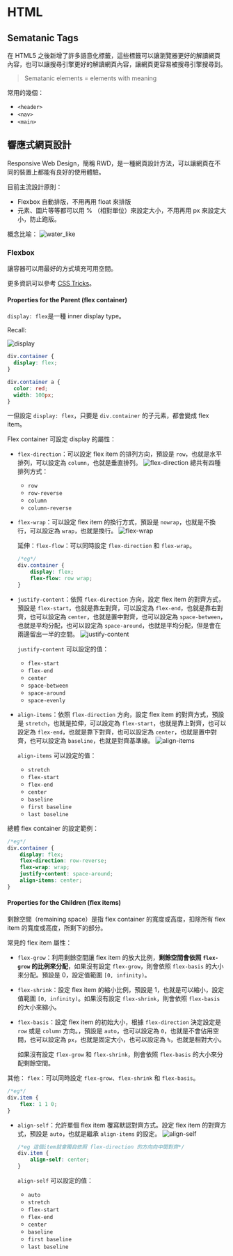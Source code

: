 # HTML

## Sematanic Tags

在 HTML5 之後新增了許多語意化標籤，這些標籤可以讓瀏覽器更好的解讀網頁內容，也可以讓搜尋引擎更好的解讀網頁內容，讓網頁更容易被搜尋引擎搜尋到。

> Sematanic elements = elements with meaning

常用的幾個：
- `<header>`
- `<nav>`
- `<main>`

## 響應式網頁設計

Responsive Web Design，簡稱 RWD，是一種網頁設計方法，可以讓網頁在不同的裝置上都能有良好的使用體驗。

目前主流設計原則：
- Flexbox 自動排版，不用再用 float 來排版
- 元素、圖片等等都可以用 % （相對單位）來設定大小，不用再用 px 來設定大小，防止跑版。

概念比喻：
![water_like](./img/water_like.png)

### Flexbox

讓容器可以用最好的方式填充可用空間。

更多資訊可以參考 [CSS Tricks](https://css-tricks.com/snippets/css/a-guide-to-flexbox/)。

#### Properties for the Parent (flex container)

`display: flex`是一種 inner display type。

Recall:

![display](./img/display_table.png)

``` css
div.container {
  display: flex;
}

div.container a {
  color: red;
  width: 100px;
}
```
一但設定 `display: flex`，只要是 `div.container` 的子元素，都會變成 flex item。

Flex container 可設定 display 的屬性：
- `flex-direction`：可以設定 flex item 的排列方向，預設是 `row`，也就是水平排列，可以設定為 `column`，也就是垂直排列。
  ![flex-direction](./img/flex_direction.png)
  總共有四種排列方式：
    - `row`
    - `row-reverse`
    - `column`
    - `column-reverse`
- `flex-wrap`：可以設定 flex item 的換行方式，預設是 `nowrap`，也就是不換行，可以設定為 `wrap`，也就是換行。
  ![flex-wrap](./img/flex_wrap.png)

  延伸：`flex-flow`：可以同時設定 `flex-direction` 和 `flex-wrap`。
  ``` css
  /*eg*/
  div.container {
      display: flex;
      flex-flow: row wrap;
  }
  ```

- `justify-content`：依照 `flex-direction` 方向，設定 flex item 的對齊方式，預設是 `flex-start`，也就是靠左對齊，可以設定為 `flex-end`，也就是靠右對齊，也可以設定為 `center`，也就是置中對齊，也可以設定為 `space-between`，也就是平均分配，也可以設定為 `space-around`，也就是平均分配，但是會在兩邊留出一半的空間。
  ![justify-content](./img/justify_content.png)

  `justify-content` 可以設定的值：
    - `flex-start`
    - `flex-end`
    - `center`
    - `space-between`
    - `space-around`
    - `space-evenly`

- `align-items`：依照 `flex-direction` 方向，設定 flex item 的對齊方式，預設是 `stretch`，也就是拉伸，可以設定為 `flex-start`，也就是靠上對齊，也可以設定為 `flex-end`，也就是靠下對齊，也可以設定為 `center`，也就是置中對齊，也可以設定為 `baseline`，也就是對齊基準線。
  ![align-items](./img/align_items.png)

  `align-items` 可以設定的值：
    - `stretch`
    - `flex-start`
    - `flex-end`
    - `center`
    - `baseline`
    - `first baseline`
    - `last baseline`

總體 flex container 的設定範例：
``` css
/*eg*/
div.container {
    display: flex;
    flex-direction: row-reverse;
    flex-wrap: wrap;
    justify-content: space-around;
    align-items: center;
}
```

#### Properties for the Children (flex items)

剩餘空間（remaining space）是指 flex container 的寬度或高度，扣除所有 flex item 的寬度或高度，所剩下的部分。

常見的 flex item 屬性：
- `flex-grow`：利用剩餘空間讓 flex item 的放大比例，**剩餘空間會依照 `flex-grow` 的比例來分配**，如果沒有設定 `flex-grow`，則會依照 `flex-basis` 的大小來分配。預設是 0，設定值範圍 `[0, infinity)`。

- `flex-shrink`：設定 flex item 的縮小比例，預設是 1，也就是可以縮小，設定值範圍 `[0, infinity)`。如果沒有設定 `flex-shrink`，則會依照 `flex-basis` 的大小來縮小。

- `flex-basis`：設定 flex item 的初始大小，根據 `flex-direction` 決定設定是 `row` 或是 `column` 方向。，預設是 `auto`，也可以設定為 `0`，也就是不會佔用空間，也可以設定為 `px`，也就是固定大小，也可以設定為 `%`，也就是相對大小。

  如果沒有設定 `flex-grow` 和 `flex-shrink`，則會依照 `flex-basis` 的大小來分配剩餘空間。

其他： `flex`：可以同時設定 `flex-grow`、`flex-shrink` 和 `flex-basis`。
  ``` css
  /*eg*/
  div.item {
      flex: 1 1 0;
  }
  ```

- `align-self`：允許單個 flex item 覆寫默認對齊方式。設定 flex item 的對齊方式，預設是 `auto`，也就是繼承 `align-items` 的設定。
  ![align-self](./img/align_self.png)
  ``` css
  /*eg 這個item就會獨自依照 flex-direction 的方向向中間對齊*/
  div.item {
      align-self: center;
  }
  ```

  `align-self` 可以設定的值：
    - `auto`
    - `stretch`
    - `flex-start`
    - `flex-end`
    - `center`
    - `baseline`
    - `first baseline`
    - `last baseline`



